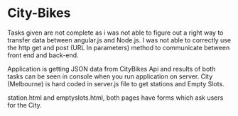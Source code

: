 # City-Bikes
Tasks given are not complete as i was not able to figure out a right way to transfer data between angular.js and Node.js. I was not able to correctly use the http get and post (URL In parameters)  method to communicate between front end and back-end.

Application is getting JSON data from CityBikes Api and results of both tasks can be seen in console when you run application on server. 
City (Melbourne) is hard coded in server.js file to get stations and Empty Slots. 

station.html and emptyslots.html, both pages have forms which ask users for the City. 
